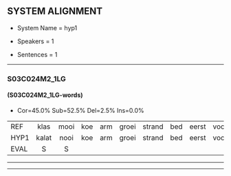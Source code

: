 
## SYSTEM ALIGNMENT

- System Name = hyp1

- Speakers = 1

- Sentences = 1

---

### S03C024M2_1LG

#### (S03C024M2_1LG-words)

- Cor=45.0%	Sub=52.5%	Del=2.5%	Ins=0.0%

|  |  |  |  |  |  |  |  |  |  |  |  |  |  |  |  |  |  |  |  |  |  |  |  |  |  |  |  |  |  |  |  |  |  |  |  |  |  |  |  |  |
|:--- |:---:|:---:|:---:|:---:|:---:|:---:|:---:|:---:|:---:|:---:|:---:|:---:|:---:|:---:|:---:|:---:|:---:|:---:|:---:|:---:|:---:|:---:|:---:|:---:|:---:|:---:|:---:|:---:|:---:|:---:|:---:|:---:|:---:|:---:|:---:|:---:|:---:|:---:|:---:|:---:|
| REF | klas | mooi | koe | arm | groei | strand | bed | eerst | voor | draai | sjaal | herfst | duur | straat | leeuw | clown | hoek | krant | hout | vriend | gauw | chips | groen | feest | reis | jas | huis | paard | vijf | muts | nieuw | kind | bang | oog | zacht | schoen | plas | neus | knoop | plank |
| HYP1 | kalat | nooi | koe | arm | groei | strand | bed | eerst | voor | draai | ciaal | herft | duur | straat | leeul | klou | hoek |  | kranthout | rint | gou | scheeps | groen | fist | res | jas | hui | paart | vijf | mut | nil | kint | pan | koog | zacht | schoen | plas | neus | knop | plant |
| EVAL | S | S |  |  |  |  |  |  |  |  | S | S |  |  | S | S |  | D | S | S | S | S |  | S | S |  | S | S |  | S | S | S | S | S |  |  |  |  | S | S |
---

---
